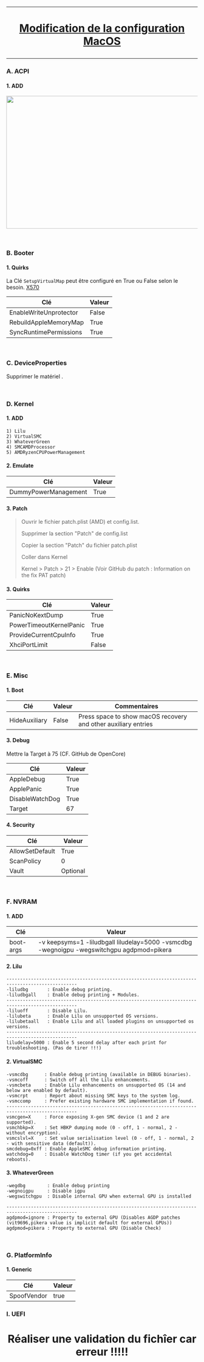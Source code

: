 --------------------------------------------------------------------------------------------------------------------------------------------------------------------------------
# <p align='center'> [Modification de la configuration MacOS](https://dortania.github.io/OpenCore-Install-Guide/AMD/zen.html#starting-point) </p>

--------------------------------------------------------------------------------------------------------------------------------------------------------------------------------

### A. ACPI
#### 1. ADD
<p align='center'> <img width="855" height="350" src=https://github.com/user-attachments/assets/a370413f-cb33-4d4b-894e-43f5527eb11a /> </p>

<br />

### B. Booter
#### 1. Quirks
La Clé `SetupVirtualMap` peut être configuré en True ou False selon le besoin. [X570](https://dortania.github.io/OpenCore-Install-Guide/AMD/zen.html#booter)

| Clé                     | Valeur |
| ----------------------- | ------ |
| EnableWriteUnprotector  | False  |
| RebuildAppleMemoryMap   | True   |
| SyncRuntimePermissions  | True   |

<br />

### C. DeviceProperties
Supprimer le matériel .

<br />

### D. Kernel
#### 1. ADD
```
1) Lilu
2) VirtualSMC
3) WhateverGreen
4) SMCAMDProcessor 
5) AMDRyzenCPUPowerManagement
```

#### 2. Emulate
| Clé                     | Valeur |
| ----------------------- | ------ |
| DummyPowerManagement    | True   |

#### 3. Patch
> Ouvrir le fichier patch.plist (AMD) et config.list.
>
> Supprimer la section "Patch" de config.list
>
> Copier la section "Patch" du fichier patch.plist
>
> Coller dans Kernel
>
> Kernel > Patch > 21 > Enable (Voir GitHub du patch : Information on the fix PAT patch)

#### 3. Quirks
| Clé                     | Valeur |
| ----------------------- | ------ |
| PanicNoKextDump         | True   |
| PowerTimeoutKernelPanic | True   |
| ProvideCurrentCpuInfo   | True   |
| XhciPortLimit           | False  |


<br />

### E. Misc
#### 1. Boot
| Clé                     | Valeur | Commentaires                                                   |
| ----------------------- | ------ | -------------------------------------------------------------- |
| HideAuxiliary           | False  | Press space to show macOS recovery and other auxiliary entries |

#### 3. Debug
Mettre la Target à 75 (CF. GitHub de OpenCore)

| Clé                     | Valeur |
| ----------------------- | ------ |
| AppleDebug              | True   |
| ApplePanic              | True   |
| DisableWatchDog         | True   |
| Target                  | 67     |


#### 4. Security

| Clé                     | Valeur   |
| ----------------------- | -------- |
| AllowSetDefault         | True     |
| ScanPolicy              | 0        |
| Vault                   | Optional |

<br />


### F. NVRAM
#### 1. ADD 
| Clé                     | Valeur                                                                                    |
| ----------------------- | ----------------------------------------------------------------------------------------- |
| boot-args       	      | -v keepsyms=1 -liludbgall liludelay=5000 -vsmcdbg -wegnoigpu -wegswitchgpu agdpmod=pikera |

#### 2. Lilu
```
------------------------------------------------------------------------------------------------
-liludbg       : Enable debug printing.
-liludbgall    : Enable debug printing + Modules.
------------------------------------------------------------------------------------------------
-liluoff       : Disable Lilu.
-lilubeta      : Enable Lilu on unsupported OS versions.
-lilubetaall   : Enable Lilu and all loaded plugins on unsupported os versions.
------------------------------------------------------------------------------------------------
liludelay=5000 : Enable 5 second delay after each print for troubleshooting. (Pas de tirer !!!)
```

#### 2. VirtualSMC
```
-vsmcdbg      : Enable debug printing (available in DEBUG binaries).
-vsmcoff      : Switch off all the Lilu enhancements.
-vsmcbeta     : Enable Lilu enhancements on unsupported OS (14 and below are enabled by default).
-vsmcrpt      : Report about missing SMC keys to the system log.
-vsmccomp     : Prefer existing hardware SMC implementation if found.
------------------------------------------------------------------------------------------------
vsmcgen=X     : Force exposing X-gen SMC device (1 and 2 are supported).
vsmchbkp=X    : Set HBKP dumping mode (0 - off, 1 - normal, 2 - without encryption).
vsmcslvl=X    : Set value serialisation level (0 - off, 1 - normal, 2 - with sensitive data (default)).
smcdebug=0xff : Enable AppleSMC debug information printing.
watchdog=0    : Disable WatchDog timer (if you get accidental reboots).
```

#### 3. WhateverGreen
```
-wegdbg	       : Enable debug printing
-wegnoigpu     : Disable igpu
-wegswitchgpu  : Disable internal GPU when external GPU is installed

------------------------------------------------------------------------------------------------
agdpmod=ignore : Property to external GPU (Disables AGDP patches (vit9696,pikera value is implicit default for external GPUs))
agdpmod=pikera : Property to external GPU (Disable Check)
```

<br />





### G. PlatformInfo
#### 1. Generic
| Clé                     | Valeur |
| ----------------------- | ------ |
| SpoofVendor      	      | true   |




### I. UEFI


# <p align='center'> Réaliser une validation du fichîer car erreur !!!!! </p>
